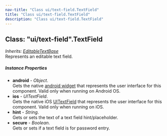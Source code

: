 ```yaml
---
nav-title: "Class ui/text-field.TextField"
title: "Class ui/text-field.TextField"
description: "Class ui/text-field.TextField"
---
```

## Class: "ui/text-field".TextField  
_Inherits:_ [_EditableTextBase_](../../ui/editable-text-base/EditableTextBase.md)  
Represents an editable text field.

##### Instance Properties
 - **android** - _Object_.    
  Gets the native [android widget](http://developer.android.com/reference/android/widget/EditText.html) that represents the user interface for this component. Valid only when running on Android OS.
 - **ios** - _UITextField_.    
  Gets the native iOS [UITextField](https://developer.apple.com/library/ios/documentation/UIKit/Reference/UITextField_Class/) that represents the user interface for this component. Valid only when running on iOS.
 - **hint** - _String_.    
  Gets or sets the text of a text field hint/placeholder.
 - **secure** - _Boolean_.    
  Gets or sets if a text field is for password entry.